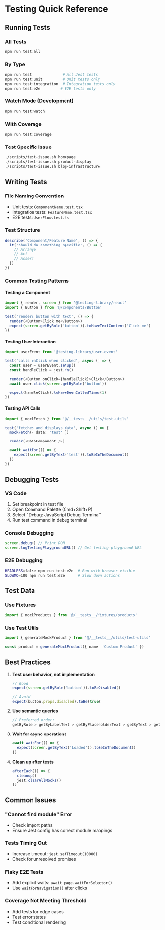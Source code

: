 # Testing Quick Reference

## Running Tests

### All Tests

```bash
npm run test:all
```

### By Type

```bash
npm run test              # All Jest tests
npm run test:unit         # Unit tests only
npm run test:integration  # Integration tests only
npm run test:e2e         # E2E tests only
```

### Watch Mode (Development)

```bash
npm run test:watch
```

### With Coverage

```bash
npm run test:coverage
```

### Test Specific Issue

```bash
./scripts/test-issue.sh homepage
./scripts/test-issue.sh product-display
./scripts/test-issue.sh blog-infrastructure
```

## Writing Tests

### File Naming Convention

- Unit tests: `ComponentName.test.tsx`
- Integration tests: `FeatureName.test.tsx`
- E2E tests: `UserFlow.test.ts`

### Test Structure

```typescript
describe('Component/Feature Name', () => {
  it('should do something specific', () => {
    // Arrange
    // Act
    // Assert
  })
})
```

### Common Testing Patterns

#### Testing a Component

```typescript
import { render, screen } from '@testing-library/react'
import { Button } from '@/components/Button'

test('renders button with text', () => {
  render(<Button>Click me</Button>)
  expect(screen.getByRole('button')).toHaveTextContent('Click me')
})
```

#### Testing User Interaction

```typescript
import userEvent from '@testing-library/user-event'

test('calls onClick when clicked', async () => {
  const user = userEvent.setup()
  const handleClick = jest.fn()

  render(<Button onClick={handleClick}>Click</Button>)
  await user.click(screen.getByRole('button'))

  expect(handleClick).toHaveBeenCalledTimes(1)
})
```

#### Testing API Calls

```typescript
import { mockFetch } from '@/__tests__/utils/test-utils'

test('fetches and displays data', async () => {
  mockFetch({ data: 'test' })

  render(<DataComponent />)

  await waitFor(() => {
    expect(screen.getByText('test')).toBeInTheDocument()
  })
})
```

## Debugging Tests

### VS Code

1. Set breakpoint in test file
2. Open Command Palette (Cmd+Shift+P)
3. Select "Debug: JavaScript Debug Terminal"
4. Run test command in debug terminal

### Console Debugging

```typescript
screen.debug() // Print DOM
screen.logTestingPlaygroundURL() // Get testing playground URL
```

### E2E Debugging

```bash
HEADLESS=false npm run test:e2e  # Run with browser visible
SLOWMO=100 npm run test:e2e      # Slow down actions
```

## Test Data

### Use Fixtures

```typescript
import { mockProducts } from '@/__tests__/fixtures/products'
```

### Use Test Utils

```typescript
import { generateMockProduct } from '@/__tests__/utils/test-utils'

const product = generateMockProduct({ name: 'Custom Product' })
```

## Best Practices

1. **Test user behavior, not implementation**

   ```typescript
   // Good
   expect(screen.getByRole('button')).toBeDisabled()

   // Avoid
   expect(button.props.disabled).toBe(true)
   ```

2. **Use semantic queries**

   ```typescript
   // Preferred order:
   getByRole > getByLabelText > getByPlaceholderText > getByText > getByTestId
   ```

3. **Wait for async operations**

   ```typescript
   await waitFor(() => {
     expect(screen.getByText('Loaded')).toBeInTheDocument()
   })
   ```

4. **Clean up after tests**
   ```typescript
   afterEach(() => {
     cleanup()
     jest.clearAllMocks()
   })
   ```

## Common Issues

### "Cannot find module" Error

- Check import paths
- Ensure Jest config has correct module mappings

### Tests Timing Out

- Increase timeout: `jest.setTimeout(10000)`
- Check for unresolved promises

### Flaky E2E Tests

- Add explicit waits: `await page.waitForSelector()`
- Use `waitForNavigation()` after clicks

### Coverage Not Meeting Threshold

- Add tests for edge cases
- Test error states
- Test conditional rendering
